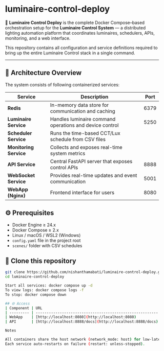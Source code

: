 # luminaire-control-deploy

🚀 **Luminaire Control Deploy** is the complete Docker Compose–based orchestration setup for the **Luminaire Control System** — a distributed lighting automation platform that coordinates luminaires, schedulers, APIs, monitoring, and a web interface.

This repository contains all configuration and service definitions required to bring up the entire Luminaire Control stack in a single command.

---

## 🧩 Architecture Overview

The system consists of following containerized services:

| Service | Description | Port |
|----------|--------------|------|
| **Redis** | In-memory data store for communication and caching | 6379 |
| **Luminaire Service** | Handles luminaire command operations and device control | 5250 |
| **Scheduler Service** | Runs the time-based CCT/Lux schedule from CSV files |
| **Monitoring Service** | Collects and exposes real-time system metrics |
| **API Service** | Central FastAPI server that exposes control APIs | 8888 |
| **WebSocket Service** | Provides real-time updates and event communication | 5001 |
| **WebApp (Nginx)** | Frontend interface for users | 8080 |

## ⚙️ Prerequisites

- Docker Engine ≥ 24.x  
- Docker Compose ≥ 2.x  
- Linux / macOS / WSL2 (Windows)  
- `config.yaml` file in the project root  
- `scenes/` folder with CSV schedules

## 🚀 Clone this repository
```bash
git clone https://github.com/nishanthamabati/luminaire-control-deploy.git
cd luminaire-control-deploy

Start all services: docker compose up -d
To view logs: docker compose logs -f
To stop: docker compose down

## 🌐 Access
| Component | URL                                                      |
| --------- | -------------------------------------------------------- |
| WebApp    | [http://localhost:8080](http://localhost:8080)           |
| API       | [http://localhost:8888/docs](http://localhost:8888/docs) |

Notes

All containers share the host network (network_mode: host) for low-latency local communication and follow the Asia/Kolkata timezone. (UTC+05:30)
Each service auto-restarts on failure (restart: unless-stopped).
